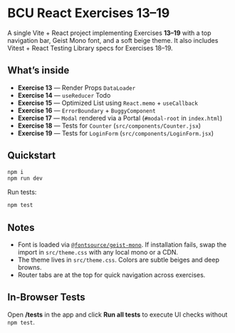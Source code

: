 # BCU React Exercises 13–19

A single Vite + React project implementing Exercises **13–19** with a top navigation bar, Geist Mono font, and a soft beige theme. It also includes Vitest + React Testing Library specs for Exercises 18–19.

## What’s inside

- **Exercise 13** — Render Props `DataLoader`
- **Exercise 14** — `useReducer` Todo
- **Exercise 15** — Optimized List using `React.memo` + `useCallback`
- **Exercise 16** — `ErrorBoundary` + `BuggyComponent`
- **Exercise 17** — `Modal` rendered via a Portal (`#modal-root` in `index.html`)
- **Exercise 18** — Tests for `Counter` (`src/components/Counter.jsx`)
- **Exercise 19** — Tests for `LoginForm` (`src/components/LoginForm.jsx`)

## Quickstart

```bash
npm i
npm run dev
```

Run tests:

```bash
npm test
```

## Notes

- Font is loaded via [`@fontsource/geist-mono`](https://fontsource.org/fonts/geist-mono). If installation fails, swap the import in `src/theme.css` with any local mono or a CDN.
- The theme lives in `src/theme.css`. Colors are subtle beiges and deep browns.
- Router tabs are at the top for quick navigation across exercises.


## In‑Browser Tests

Open **/tests** in the app and click **Run all tests** to execute UI checks without `npm test`.

